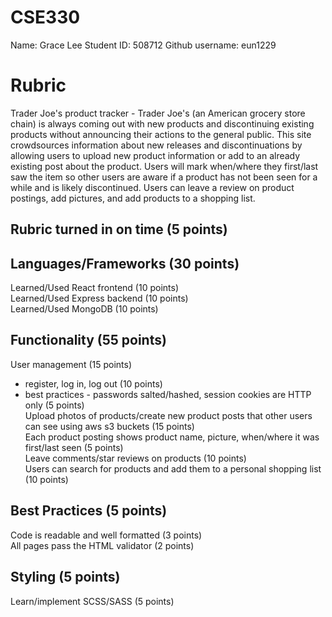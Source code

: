 # CSE330

Name: Grace Lee
Student ID: 508712
Github username: eun1229

# Rubric

Trader Joe's product tracker - Trader Joe's (an American grocery store chain) is always coming out with new products and discontinuing existing products without announcing their actions to the general public. This site crowdsources information about new releases and discontinuations by allowing users to upload new product information or add to an already existing post about the product. Users will mark when/where they first/last saw the item so other users are aware if a product has not been seen for a while and is likely discontinued. Users can leave a review on product postings, add pictures, and add products to a shopping list.

## Rubric turned in on time (5 points)

## Languages/Frameworks (30 points)

Learned/Used React frontend (10 points)<br>
Learned/Used Express backend (10 points)<br>
Learned/Used MongoDB (10 points)<br>

## Functionality (55 points)

User management (15 points)<br>
  - register, log in, log out (10 points)
  - best practices - passwords salted/hashed, session cookies are HTTP only (5 points)<br>
Upload photos of products/create new product posts that other users can see using aws s3 buckets (15 points)<br>
Each product posting shows product name, picture, when/where it was first/last seen (5 points)<br>
Leave comments/star reviews on products (10 points)<br>
Users can search for products and add them to a personal shopping list (10 points)<br>


## Best Practices (5 points)

Code is readable and well formatted (3 points)<br>
All pages pass the HTML validator (2 points)<br>

## Styling (5 points)

Learn/implement SCSS/SASS (5 points)<br>

